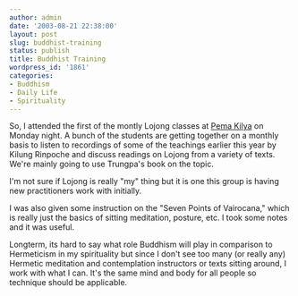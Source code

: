 ```yaml
---
author: admin
date: '2003-08-21 22:38:00'
layout: post
slug: buddhist-training
status: publish
title: Buddhist Training
wordpress_id: '1861'
categories:
- Buddhism
- Daily Life
- Spirituality
---
```

So, I attended the first of the montly Lojong classes at <a href="http://www.pemakilaya.org">Pema Kilya</a> on Monday night. A bunch of the students are getting together on a monthly basis to listen to recordings of some of the teachings earlier this year by Kilung Rinpoche and discuss readings on Lojong from a variety of texts. We're mainly going to use Trungpa's book on the topic.

I'm not sure if Lojong is really "my" thing but it is one this group is having new practitioners work with initially.

I was also given some instruction on the "Seven Points of Vairocana," which is really just the basics of sitting meditation, posture, etc. I took some notes and it was useful.

Longterm, its hard to say what role Buddhism will play in comparison to Hermeticism in my spirituality but since I don't see too many (or really any) Hermetic meditation and contemplation instructors or texts sitting around, I work with what I can. It's the same mind and body for all people so technique should be applicable.
